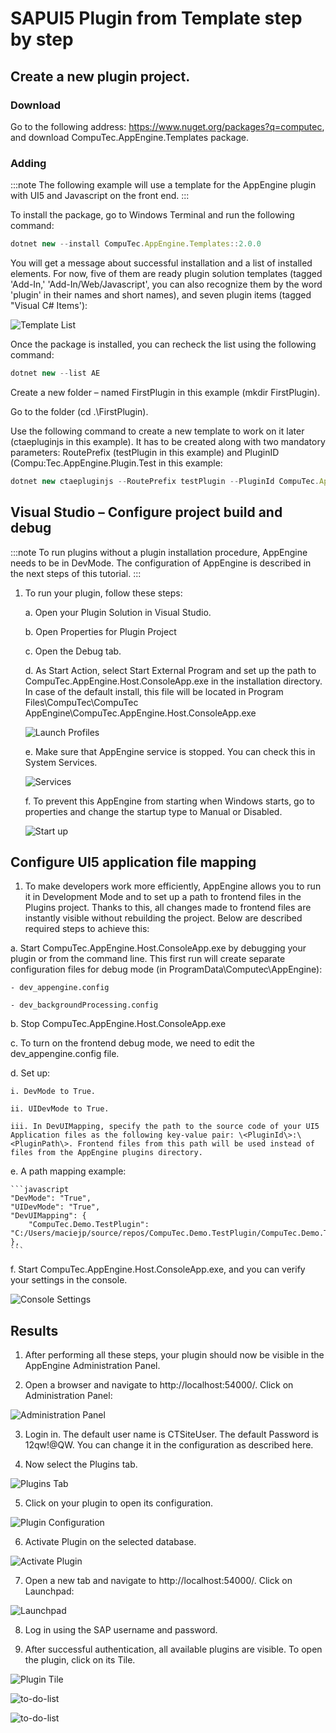 # SAPUI5 Plugin from Template step by step

## Create a new plugin project.

### Download

Go to the following address: https://www.nuget.org/packages?q=computec, and download CompuTec.AppEngine.Templates package.

### Adding

:::note
The following example will use a template for the AppEngine plugin with UI5 and Javascript on the front end.
:::

To install the package, go to Windows Terminal and run the following command:

```javascript
dotnet new --install CompuTec.AppEngine.Templates::2.0.0
```

You will get a message about successful installation and a list of installed elements. For now, five of them are ready plugin solution templates (tagged 'Add-In,'  'Add-In/Web/Javascript', you can also recognize them by the word 'plugin' in their names and short names), and seven plugin items (tagged "Visual C# Items'):

![Template List](./media/sapui5/template-list.png)

Once the package is installed, you can recheck the list using the following command:

```javascript
dotnet new --list AE
```

Create a new folder – named FirstPlugin in this example (mkdir FirstPlugin).

Go to the folder (cd .\FirstPlugin).

Use the following command to create a new template to work on it later (ctaepluginjs in this example). It has to be created along with two mandatory parameters: RoutePrefix (testPlugin in this example) and PluginID (Compu:Tec.AppEngine.Plugin.Test in this example:

```javascript
dotnet new ctaepluginjs --RoutePrefix testPlugin --PluginId CompuTec.AppEngine.Plugin.Test
```

## Visual Studio – Configure project build and debug

:::note
To run plugins without a plugin installation procedure, AppEngine needs to be in DevMode. The configuration of AppEngine is described in the next steps of this tutorial.
:::

1. To run your plugin, follow these steps:

    a. Open your Plugin Solution in Visual Studio.

    b. Open Properties for Plugin Project

    c. Open the Debug tab.

    d. As Start Action, select Start External Program and set up the path to CompuTec.AppEngine.Host.ConsoleApp.exe in the installation directory. In case of the default install, this file will be located in Program Files\CompuTec\CompuTec AppEngine\CompuTec.AppEngine.Host.ConsoleApp.exe

    ![Launch Profiles](./media/sapui5/Lunch_profiles.png)

    e. Make sure that AppEngine service is stopped. You can check this in System Services. 

    ![Services](./media/sapui5/app-engine-services.png)

    f. To prevent this AppEngine from starting when Windows starts, go to properties and change the startup type to Manual or Disabled.

    ![Start up](./media/sapui5/startup-type.png)

## Configure UI5 application file mapping

1. To make developers work more efficiently, AppEngine allows you to run it in Development Mode and to set up a path to frontend files in the Plugins project. Thanks to this, all changes made to frontend files are instantly visible without rebuilding the project. Below are described required steps to achieve this:

  a. Start CompuTec.AppEngine.Host.ConsoleApp.exe by debugging your plugin or from the command line. This first run will create separate configuration files for debug mode (in ProgramData\Computec\AppEngine):

    - dev_appengine.config

    - dev_backgroundProcessing.config

  b. Stop CompuTec.AppEngine.Host.ConsoleApp.exe

  c. To turn on the frontend debug mode, we need to edit the dev_appengine.config file.

  d. Set up:

    i. DevMode to True.

    ii. UIDevMode to True.

    iii. In DevUIMapping, specify the path to the source code of your UI5 Application files as the following key-value pair: \<PluginId\>:\<PluginPath\>. Frontend files from this path will be used instead of files from the AppEngine plugins directory.

  e. A path mapping example:

    ```javascript
    "DevMode": "True",
    "UIDevMode": "True",
    "DevUIMapping": {
		"CompuTec.Demo.TestPlugin": "C:/Users/maciejp/source/repos/CompuTec.Demo.TestPlugin/CompuTec.Demo.TestPlugin/www"
	},
    ```

  f. Start CompuTec.AppEngine.Host.ConsoleApp.exe, and you can verify your settings in the console.

  ![Console Settings](./media/sapui5/console-settings.png)

## Results

1. After performing all these steps, your plugin should now be visible in the AppEngine Administration Panel.

2. Open a browser and navigate to http://localhost:54000/. Click on Administration Panel:

![Administration Panel](./media/sapui5/administration-panel.png)

3. Login in. The default user name is CTSiteUser. The default Password is 12qw!@QW. You can change it in the configuration as described here.

4. Now select the Plugins tab.

  ![Plugins Tab](./media/sapui5/plugins-tab.png)

5. Click on your plugin to open its configuration.

  ![Plugin Configuration](./media/sapui5/plugin-configuration.png)

6. Activate Plugin on the selected database.

  ![Activate Plugin](./media/sapui5/activate-plugin.png)

7. Open a new tab and navigate to http://localhost:54000/. Click on Launchpad:

  ![Launchpad](./media/sapui5/launch-pad.png)

8. Log in using the SAP username and password.

9. After successful authentication, all available plugins are visible. To open the plugin, click on its Tile. 

  ![Plugin Tile](./media/sapui5/plugin-tile.png)

  ![to-do-list](./media/sapui5/to-do-list.png)

  ![to-do-list](./media/sapui5/to-do-list-2.png)
